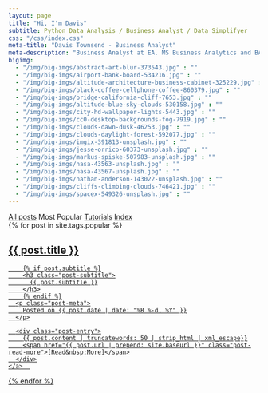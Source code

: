 ```yaml
---
layout: page
title: "Hi, I'm Davis"
subtitle: Python Data Analysis / Business Analyst / Data Simplifyer
css: "/css/index.css"
meta-title: "Davis Townsend - Business Analyst"
meta-description: "Business Analyst at EA. MS Business Analytics and BA Economics from UT Austin"
bigimg:
  - "/img/big-imgs/abstract-art-blur-373543.jpg" : ""
  - "/img/big-imgs/airport-bank-board-534216.jpg" : ""
  - "/img/big-imgs/altitude-architecture-business-cabinet-325229.jpg" : ""
  - "/img/big-imgs/black-coffee-cellphone-coffee-860379.jpg" : ""
  - "/img/big-imgs/bridge-california-cliff-7653.jpg" : ""
  - "/img/big-imgs/altitude-blue-sky-clouds-530158.jpg" : ""
  - "/img/big-imgs/city-hd-wallpaper-lights-5443.jpg" : ""
  - "/img/big-imgs/cc0-desktop-backgrounds-fog-7919.jpg" : ""
  - "/img/big-imgs/clouds-dawn-dusk-46253.jpg" : ""
  - "/img/big-imgs/clouds-daylight-forest-592077.jpg" : ""
  - "/img/big-imgs/imgix-391813-unsplash.jpg" : ""
  - "/img/big-imgs/jesse-orrico-60373-unsplash.jpg" : ""
  - "/img/big-imgs/markus-spiske-507983-unsplash.jpg" : ""
  - "/img/big-imgs/nasa-43563-unsplash.jpg" : ""
  - "/img/big-imgs/nasa-43567-unsplash.jpg" : ""
  - "/img/big-imgs/nathan-anderson-143022-unsplash.jpg" : ""
  - "/img/big-imgs/cliffs-climbing-clouds-746421.jpg" : ""
  - "/img/big-imgs/spacex-549326-unsplash.jpg" : ""
---
```


<div class="list-filters">
  <a href="/" class="list-filter">All posts</a>
  <span class="list-filter filter-selected">Most Popular</span>
  <a href="/tutorials" class="list-filter">Tutorials</a>
  <a href="/tags" class="list-filter">Index</a>
</div>

<div class="posts-list">
  {% for post in site.tags.popular %}
  <article>
    <a class="post-preview" href="{{ post.url | prepend: site.baseurl }}">
	    <h2 class="post-title">{{ post.title }}</h2>
	
	    {% if post.subtitle %}
	    <h3 class="post-subtitle">
	      {{ post.subtitle }}
	    </h3>
	    {% endif %}
      <p class="post-meta">
        Posted on {{ post.date | date: "%B %-d, %Y" }}
      </p>

      <div class="post-entry">
        {{ post.content | truncatewords: 50 | strip_html | xml_escape}}
        <span href="{{ post.url | prepend: site.baseurl }}" class="post-read-more">[Read&nbsp;More]</span>
      </div>
    </a>  
   </article>
  {% endfor %}
</div>
